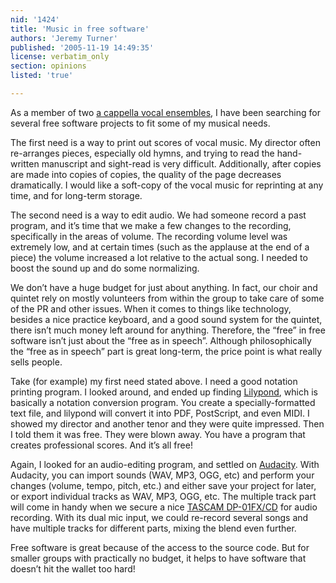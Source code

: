 ```yaml
---
nid: '1424'
title: 'Music in free software'
authors: 'Jeremy Turner'
published: '2005-11-19 14:49:35'
license: verbatim_only
section: opinions
listed: 'true'

---
```

As a member of two [a cappella vocal ensembles](http://covenantchorale.org), I have been searching for several free software projects to fit some of my musical needs.

The first need is a way to print out scores of vocal music. My director often re-arranges pieces, especially old hymns, and trying to read the hand-written manuscript and sight-read is very difficult. Additionally, after copies are made into copies of copies, the quality of the page decreases dramatically. I would like a soft-copy of the vocal music for reprinting at any time, and for long-term storage.

The second need is a way to edit audio. We had someone record a past program, and it’s time that we make a few changes to the recording, specifically in the areas of volume. The recording volume level was extremely low, and at certain times (such as the applause at the end of a piece) the volume increased a lot relative to the actual song. I needed to boost the sound up and do some normalizing.

We don’t have a huge budget for just about anything. In fact, our choir and quintet rely on mostly volunteers from within the group to take care of some of the PR and other issues. When it comes to things like technology, besides a nice practice keyboard, and a good sound system for the quintet, there isn’t much money left around for anything. Therefore, the “free” in free software isn’t just about the “free as in speech”. Although philosophically the “free as in speech” part is great long-term, the price point is what really sells people.

Take (for example) my first need stated above. I need a good notation printing program. I looked around, and ended up finding [Lilypond](http://lilypond.org), which is basically a notation conversion program. You create a specially-formatted text file, and lilypond will convert it into PDF, PostScript, and even MIDI. I showed my director and another tenor and they were quite impressed. Then I told them it was free. They were blown away. You have a program that creates professional scores. And it’s all free!

Again, I looked for an audio-editing program, and settled on [Audacity](http://audacity.sf.net). With Audacity, you can import sounds (WAV, MP3, OGG, etc) and perform your changes (volume, tempo, pitch, etc.) and either save your project for later, or export individual tracks as WAV, MP3, OGG, etc. The multiple track part will come in handy when we secure a nice [TASCAM DP-01FX/CD](http://www.tascam.com/Products/dp01fx.html) for audio recording. With its dual mic input, we could re-record several songs and have multiple tracks for different parts, mixing the blend even further.

Free software is great because of the access to the source code. But for smaller groups with practically no budget, it helps to have software that doesn’t hit the wallet too hard!

